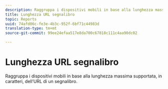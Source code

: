 ```yaml
---
description: Raggruppa i dispositivi mobili in base alla lunghezza massima supportata, in caratteri, dell’URL di un segnalibro.
title: Lunghezza URL segnalibro
topic: Reports
uuid: 74afd06c-fe3e-4b3c-952f-6bf71c44983d
translation-type: tm+mt
source-git-commit: 99ee24efaa517e8da700c67818c111c4aa90dc02

---
```



# Lunghezza URL segnalibro

Raggruppa i dispositivi mobili in base alla lunghezza massima supportata, in caratteri, dell’URL di un segnalibro.

